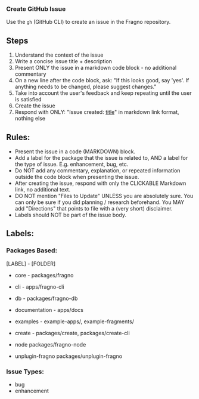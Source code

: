 ### Create GitHub Issue

Use the `gh` (GitHub CLI) to create an issue in the Fragno repository.

## Steps

1. Understand the context of the issue
1. Write a concise issue title + description
1. Present ONLY the issue in a markdown code block - no additional commentary
1. On a new line after the code block, ask: "If this looks good, say 'yes'. If anything needs to be
   changed, please suggest changes."
1. Take into account the user's feedback and keep repeating until the user is satisfied
1. Create the issue
1. Respond with ONLY: "Issue created: [title](url)" in markdown link format, nothing else

## Rules:

- Present the issue in a code (MARKDOWN) block.
- Add a label for the package that the issue is related to, AND a label for the type of issue. E.g.
  enhancement, bug, etc.
- Do NOT add any commentary, explanation, or repeated information outside the code block when
  presenting the issue.
- After creating the issue, respond with only the CLICKABLE Markdown link, no additional text.
- DO NOT mention "Files to Update" UNLESS you are absolutely sure. You can only be sure if you did
  planning / research beforehand. You MAY add "Directions" that points to file with a (very short)
  disclaimer.
- Labels should NOT be part of the issue body.

## Labels:

### Packages Based:

[LABEL] - [FOLDER]

- core - packages/fragno
- cli - apps/fragno-cli
- db - packages/fragno-db

- documentation - apps/docs

- examples - example-apps/, example-fragments/

- create - packages/create, packages/create-cli

- node packages/fragno-node
- unplugin-fragno packages/unplugin-fragno

### Issue Types:

- bug
- enhancement
